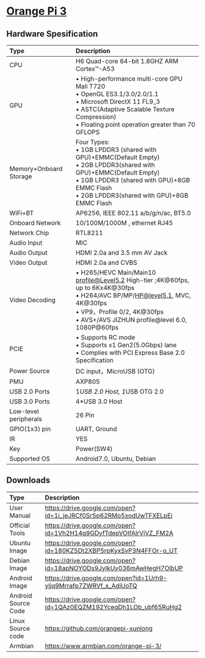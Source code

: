 # [Orange Pi 3](seperated\Orange_Pi_3.md)  
## Hardware Spesification  
| Type                   | Description                                                                                                                                                                                                                                                                                                                                                                         |
|:-----------------------|:------------------------------------------------------------------------------------------------------------------------------------------------------------------------------------------------------------------------------------------------------------------------------------------------------------------------------------------------------------------------------------|
| CPU                    | H6 Quad-core 64-bit 1.8GHZ ARM Cortex™-A53                                                                                                                                                                                                                                                                                                                                          |
| GPU                    | • High-performance multi-core GPU Mali T720 <br>  • OpenGL ES3.1/3.0/2.0/1.1 <br>  • Microsoft DirectX 11 FL9_3 <br>  • ASTC(Adaptive Scalable Texture Compression) <br>  • Floating point operation greater than 70 GFLOPS         |
| Memory+Onboard Storage | Four Types: <br>  • 1GB LPDDR3 (shared with GPU)+EMMC(Default Empty) <br>  • 2GB LPDDR3(shared with GPU)+EMMC(Default Empty) <br>  • 1GB LPDDR3 (shared with GPU)+8GB EMMC Flash <br>  • 2GB LPDDR3(shared with GPU)+8GB EMMC Flash |
| WiFi+BT                | AP6256, IEEE 802.11 a/b/g/n/ac, BT5.0                                                                                                                                                                                                                                                                                                                                               |
| Onboard Network        | 10/100M/1000M , ethernet RJ45                                                                                                                                                                                                                                                                                                                                                       |
| Network Chip           | RTL8211                                                                                                                                                                                                                                                                                                                                                                             |
| Audio Input            | MIC                                                                                                                                                                                                                                                                                                                                                                                 |
| Audio Output           | HDMI 2.0a and 3.5 mm AV Jack                                                                                                                                                                                                                                                                                                                                                        |
| Video Output           | HDMI 2.0a and CVBS                                                                                                                                                                                                                                                                                                                                                                  |
| Video Decoding         | • H265/HEVC Main/Main10 profile@Level5.2 High-tier ;4K@60fps, up to 6Kx4K@30fps  <br>  • H264/AVC BP/MP/HP@level5.1, MVC, 4K@30fps <br>  • VP9，Profile 0/2, 4K@30fps <br>  • AVS+/AVS JIZHUN profile@level 6.0, 1080P@60fps                                            |
| PCIE                   | • Supports RC mode <br>  • Supports x1 Gen2(5.0Gbps) lane <br>  • Complies with PCI Express Base 2.0 Specification                                                                                                                                                                                          |
| Power Source           | DC input，MicroUSB (OTG)                                                                                                                                                                                                                                                                                                                                                            |
| PMU                    | AXP805                                                                                                                                                                                                                                                                                                                                                                              |
| USB 2.0 Ports          | 1*USB 2.0 Host, 1*USB OTG 2.0                                                                                                                                                                                                                                                                                                                                                       |
| USB 3.0 Ports          | 4*USB 3.0 Host                                                                                                                                                                                                                                                                                                                                                                      |
| Low-level peripherals  | 26 Pin                                                                                                                                                                                                                                                                                                                                                                              |
| GPIO(1x3) pin          | UART, Ground                                                                                                                                                                                                                                                                                                                                                                        |
| IR                     | YES                                                                                                                                                                                                                                                                                                                                                                                 |
| Key                    | Power(SW4)                                                                                                                                                                                                                                                                                                                                                                          |
| Supported OS           | Android7.0, Ubuntu, Debian                                                                                                                                                                                                                                                                                                                                                          |
## Downloads  
| Type                | Description                                                        |
|:--------------------|:-------------------------------------------------------------------|
| User Manual         | https://drive.google.com/open?id=1i_jeJRCf0Sr5p62RMo5xodUwTFXELpEi |
| Official Tools      | https://drive.google.com/open?id=1Vh2H14q9GDyfTdepVOIfAlrVjVZ_FM2A |
| Ubuntu Image        | https://drive.google.com/open?id=180KZ5Dt2XBP5rpKyxSvP3N4FFOr-o_UT |
| Debian Image        | https://drive.google.com/open?id=18apNOYODs9JyIkUy036mAwHegH7OlbUP |
| Android Image       | https://drive.google.com/open?id=1Urh9-yljq9Mrrafp7ZWRVf_s_AdjUoTQ |
| Android Source Code | https://drive.google.com/open?id=1QAz0EQZM192YcegDh1LOb_ubf65RuHg2 |
| Linux Source code   | https://github.com/orangepi-xunlong                                |
| Armbian             | https://www.armbian.com/orange-pi-3/                               |

